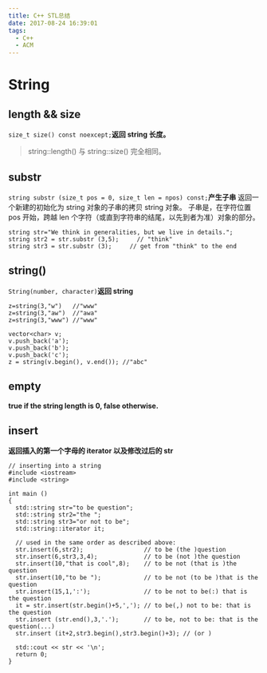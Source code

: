 ```yaml
---
title: C++ STL总结
date: 2017-08-24 16:39:01
tags:
  - C++
  - ACM
---
```


# String
## length && size
`size_t size() const noexcept;`**返回 string 长度。**
>string::length() 与 string::size() 完全相同。

## substr
`string substr (size_t pos = 0, size_t len = npos) const;`**产生子串**
返回一个新建的初始化为 string 对象的子串的拷贝 string 对象。 
子串是，在字符位置 pos 开始，跨越 len 个字符（或直到字符串的结尾，以先到者为准）对象的部分。
```
string str="We think in generalities, but we live in details.";
string str2 = str.substr (3,5);     // "think"
string str3 = str.substr (3);     // get from "think" to the end
```

## string()
`String(number, character)`**返回 string**
```
z=string(3,"w")   //"www"
z=string(3,"aw")  //"awa"
z=string(3,"www") //"www"

vector<char> v;
v.push_back('a');
v.push_back('b');
v.push_back('c');
z = string(v.begin(), v.end()); //"abc"
```

## empty
**true if the string length is 0, false otherwise.**

## insert
**返回插入的第一个字母的 iterator 以及修改过后的 str**
```
// inserting into a string
#include <iostream>
#include <string>

int main ()
{
  std::string str="to be question";
  std::string str2="the ";
  std::string str3="or not to be";
  std::string::iterator it;

  // used in the same order as described above:
  str.insert(6,str2);                 // to be (the )question
  str.insert(6,str3,3,4);             // to be (not )the question
  str.insert(10,"that is cool",8);    // to be not (that is )the question
  str.insert(10,"to be ");            // to be not (to be )that is the question
  str.insert(15,1,':');               // to be not to be(:) that is the question
  it = str.insert(str.begin()+5,','); // to be(,) not to be: that is the question
  str.insert (str.end(),3,'.');       // to be, not to be: that is the question(...)
  str.insert (it+2,str3.begin(),str3.begin()+3); // (or )

  std::cout << str << '\n';
  return 0;
}
```